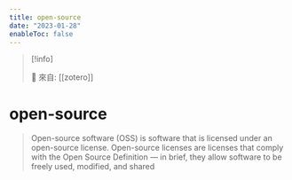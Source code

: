 ```yaml
---
title: open-source
date: "2023-01-28"
enableToc: false
---
```


> [!info]
>
> 🌱 來自: [[zotero]]

# open-source

> Open-source software (OSS) is software that is licensed under an open-source license. Open-source licenses are licenses that comply with the Open Source Definition — in brief, they allow software to be freely used, modified, and shared
